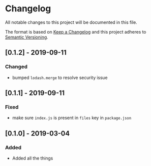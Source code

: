 # Changelog
All notable changes to this project will be documented in this file.

The format is based on [Keep a Changelog](http://keepachangelog.com/en/1.0.0/)
and this project adheres to [Semantic Versioning](http://semver.org/spec/v2.0.0.html).

## [0.1.2] - 2019-09-11

### Changed
* bumped `lodash.merge` to resolve security issue

## [0.1.1] - 2019-09-11

### Fixed
* make sure `index.js` is present in `files` key in `package.json`

## [0.1.0] - 2019-03-04

### Added
* Added all the things

